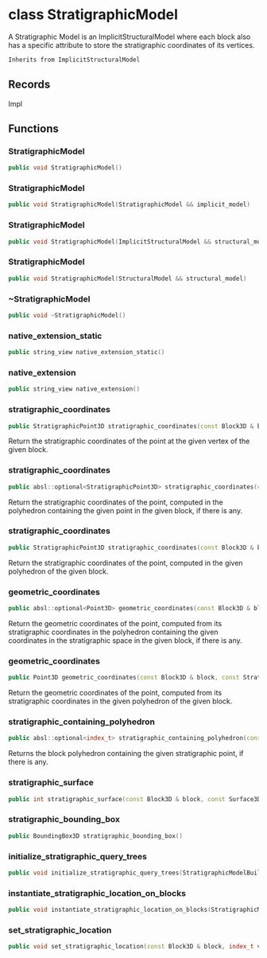 # class StratigraphicModel

A Stratigraphic Model is an ImplicitStructuralModel where each block also has a specific attribute to store the stratigraphic coordinates of its vertices.

```cpp
Inherits from ImplicitStructuralModel
```

## Records

Impl

## Functions

### StratigraphicModel

```cpp
public void StratigraphicModel()
```

### StratigraphicModel

```cpp
public void StratigraphicModel(StratigraphicModel && implicit_model)
```

### StratigraphicModel

```cpp
public void StratigraphicModel(ImplicitStructuralModel && structural_model)
```

### StratigraphicModel

```cpp
public void StratigraphicModel(StructuralModel && structural_model)
```

### ~StratigraphicModel

```cpp
public void ~StratigraphicModel()
```

### native_extension_static

```cpp
public string_view native_extension_static()
```

### native_extension

```cpp
public string_view native_extension()
```

### stratigraphic_coordinates

```cpp
public StratigraphicPoint3D stratigraphic_coordinates(const Block3D & block, index_t vertex_id)
```

Return the stratigraphic coordinates of the point at the given vertex of the given block.

### stratigraphic_coordinates

```cpp
public absl::optional<StratigraphicPoint3D> stratigraphic_coordinates(const Block3D & block, const Point3D & geometric_point)
```

Return the stratigraphic coordinates of the point, computed in the polyhedron containing the given point in the given block, if there is any.

### stratigraphic_coordinates

```cpp
public StratigraphicPoint3D stratigraphic_coordinates(const Block3D & block, const Point3D & geometric_point, index_t polyhedron_id)
```

Return the stratigraphic coordinates of the point, computed in the given polyhedron of the given block.

### geometric_coordinates

```cpp
public absl::optional<Point3D> geometric_coordinates(const Block3D & block, const StratigraphicPoint3D & stratigraphic_point)
```

Return the geometric coordinates of the point, computed from its stratigraphic coordinates in the polyhedron containing the given coordinates in the stratigraphic space in the given block, if there is any.

### geometric_coordinates

```cpp
public Point3D geometric_coordinates(const Block3D & block, const StratigraphicPoint3D & stratigraphic_point, index_t polyhedron_id)
```

Return the geometric coordinates of the point, computed from its stratigraphic coordinates in the given polyhedron of the given block.

### stratigraphic_containing_polyhedron

```cpp
public absl::optional<index_t> stratigraphic_containing_polyhedron(const Block3D & block, const StratigraphicPoint3D & stratigraphic_point)
```

Returns the block polyhedron containing the given stratigraphic point, if there is any.

### stratigraphic_surface

```cpp
public int stratigraphic_surface(const Block3D & block, const Surface3D & surface)
```

### stratigraphic_bounding_box

```cpp
public BoundingBox3D stratigraphic_bounding_box()
```

### initialize_stratigraphic_query_trees

```cpp
public void initialize_stratigraphic_query_trees(StratigraphicModelBuilderKey )
```

### instantiate_stratigraphic_location_on_blocks

```cpp
public void instantiate_stratigraphic_location_on_blocks(StratigraphicModelBuilderKey )
```

### set_stratigraphic_location

```cpp
public void set_stratigraphic_location(const Block3D & block, index_t vertex_id, stratigraphic_location_type value, StratigraphicModelBuilderKey )
```
